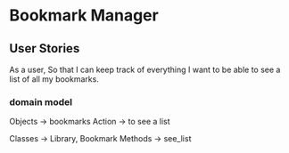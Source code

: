 # Bookmark Manager

## User Stories
As a user,
So that I can keep track of everything
I want to be able to see a list of all my bookmarks.

### domain model
Objects → bookmarks
Action → to see a list

Classes → Library, Bookmark
Methods → see_list
